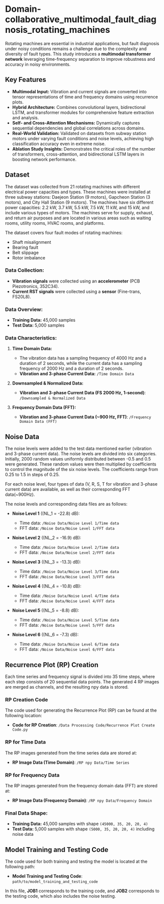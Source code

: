 # Domain-collaborative_multimodal_fault_diagnosis_rotating_machines

Rotating machines are essential in industrial applications, but fault diagnosis under noisy conditions remains a challenge due to the complexity and diversity of fault types. This study introduces a **multimodal transformer network** leveraging time-frequency separation to improve robustness and accuracy in noisy environments.

## Key Features
- **Multimodal Input:** Vibration and current signals are converted into tensor representations of time and frequency domains using recurrence plots.
- **Hybrid Architecture:** Combines convolutional layers, bidirectional LSTM, and transformer modules for comprehensive feature extraction and analysis.
- **Self- and Cross-Attention Mechanisms:** Dynamically captures sequential dependencies and global correlations across domains.
- **Real-World Validation:** Validated on datasets from subway station motors under varying fault conditions and noise levels, achieving high classification accuracy even in extreme noise.
- **Ablation Study Insights:** Demonstrates the critical roles of the number of transformers, cross-attention, and bidirectional LSTM layers in boosting network performance.

## Dataset

The dataset was collected from 21 rotating machines with different electrical power capacities and types. These machines were installed at three subway stations: Daejeon Station (9 motors), Gapcheon Station (3 motors), and City Hall Station (9 motors). The machines have six different power capacities: 2.2 kW, 3.7 kW, 5.5 kW, 7.5 kW, 11 kW, and 15 kW, and include various types of motors. The machines serve for supply, exhaust, and return air purposes and are located in various areas such as waiting rooms, utility rooms, HVAC rooms, and platforms.

The dataset covers four fault modes of rotating machines:
- Shaft misalignment
- Bearing fault
- Belt slippage
- Rotor imbalance

### Data Collection:
- **Vibration signals** were collected using an **accelerometer** (PCB Piezotronics, 352C34).
- **Current RST signals** were collected using a **sensor** (Fine-trans, FS20L8).

### Data Overview:
- **Training Data:** 45,000 samples
- **Test Data:** 5,000 samples

### Data Characteristics:
1. **Time Domain Data:**
   - The vibration data has a sampling frequency of 4000 Hz and a duration of 2 seconds, while the current data has a sampling frequency of 2000 Hz and a duration of 2 seconds.
   - **Vibration and 3-phase Current Data:**  `/Time Domain Data`
        
3. **Downsampled & Normalized Data:**
   - **Vibration and 3-phase Current Data (FS 2000 Hz, 1-second)**: `/Downsampled & Normalized Data`

4. **Frequency Domain Data (FFT):**
   - **Vibration and 3-phase Current Data (~900 Hz, FFT)**: `/Frequency Domain Data (FFT)`

## Noise Data

The noise levels were added to the test data mentioned earlier (vibration and 3-phase current data). The noise levels are divided into six categories. Initially, 2000 random values uniformly distributed between -0.5 and 0.5 were generated. These random values were then multiplied by coefficients to control the magnitude of the six noise levels. The coefficients range from 0.25 to 1.5 in steps of 0.25.

For each noise level, four types of data (V, R, S, T for vibration and 3-phase current data) are available, as well as their corresponding FFT data(~900Hz).

The noise levels and corresponding data files are as follows:

- **Noise Level 1** (\(NL_1 = -22.8\) dB): 
  - Time data: `/Noise Data/Noise Level 1/Time data`
  - FFT data: `/Noise Data/Noise Level 1/FFT data`
  
- **Noise Level 2** (\(NL_2 = -16.9\) dB): 
  - Time data: `/Noise Data/Noise Level 2/Time data`
  - FFT data: `/Noise Data/Noise Level 2/FFT data`

- **Noise Level 3** (\(NL_3 = -13.3\) dB): 
  - Time data: `/Noise Data/Noise Level 3/Time data`
  - FFT data: `/Noise Data/Noise Level 3/FFT data`

- **Noise Level 4** (\(NL_4 = -10.8\) dB): 
  - Time data: `/Noise Data/Noise Level 4/Time data`
  - FFT data: `/Noise Data/Noise Level 4/FFT data`

- **Noise Level 5** (\(NL_5 = -8.8\) dB): 
  - Time data: `/Noise Data/Noise Level 5/Time data`
  - FFT data: `/Noise Data/Noise Level 5/FFT data`

- **Noise Level 6** (\(NL_6 = -7.3\) dB): 
  - Time data: `/Noise Data/Noise Level 6/Time data`
  - FFT data: `/Noise Data/Noise Level 6/FFT data`
 
## Recurrence Plot (RP) Creation

Each time series and frequency signal is divided into 35 time steps, where each step consists of 20 sequential data points. The generated 4 RP images are merged as channels, and the resulting npy data is stored.

### RP Creation Code
The code used for generating the Recurrence Plot (RP) can be found at the following location:

- **Code for RP Creation**: `/Data Processing Code/Recurrence Plot Create Code.py`

### RP for Time Data
The RP images generated from the time series data are stored at:

- **RP Image Data (Time Domain)**: `/RP npy Data/Time Series`

### RP for Frequency Data
The RP images generated from the frequency domain data (FFT) are stored at:

- **RP Image Data (Frequency Domain)**: `/RP npy Data/Frequency Domain`

### Final Data Shape:
- **Training Data:** 45,000 samples with shape `(45000, 35, 20, 20, 4)`
- **Test Data:** 5,000 samples with shape `(5000, 35, 20, 20, 4)` including noise data

## Model Training and Testing Code

The code used for both training and testing the model is located at the following path:

- **Model Training and Testing Code**: `path/to/model_training_and_testing_code`

In this file, **JOB1** corresponds to the training code, and **JOB2** corresponds to the testing code, which also includes the noise testing.
